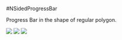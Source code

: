 #NSidedProgressBar

Progress Bar in the shape of regular polygon.

![](1.gif)
![](2.gif)
![](3.gif)
